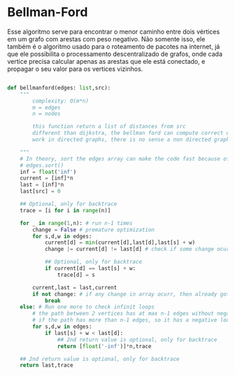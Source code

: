 # Bellman-Ford

Esse algoritmo serve para encontrar o menor caminho entre dois vértices em um grafo com arestas com peso negativo.
Não somente isso, ele também é o algoritmo usado para o roteamento de pacotes na internet, já que ele possibilita o processamento descentralizado de grafos, onde cada vertice precisa calcular apenas as arestas que ele está conectado, e propagar o seu valor para os vertices vizinhos.

```python

def bellmanford(edges: list,src):
    """
        complexity: O(m*n)
        m = edges
        n = nodes

        this function return a list of distances from src
        different than dijkstra, the bellman ford can compute correct distances over negative edges
        work in directed graphs, there is no sense a non directed graph with negative edges (think about)

    """
    # In theory, sort the edges array can make the code fast because of the sequential reading of the array, but in reality this is over engineering
    # edges.sort()
    inf = float('inf')
    current = [inf]*n
    last = [inf]*n
    last[src] = 0

    ## Optional, only for backtrace
    trace = [i for i in range(n)]

    for _ in range(1,n): # run n-1 times
        change = False # premature optimization
        for s,d,w in edges:
            current[d] = min(current[d],last[d],last[s] + w)
            change |= current[d] != last[d] # check if some change ocurr at all

            ## Optional, only for backtrace
            if current[d] == last[s] + w:
                trace[d] = s

        current,last = last,current
        if not change: # if any change in array ocurr, then already got the final result
            break
    else: # Run one more to check infinit loops
        # the path between 2 vertices has at max n-1 edges without negative loops, 
        # if the path has more than n-1 edges, so it has a negative loop in the graph 
        for s,d,w in edges:
            if last[s] + w < last[d]:
                ## 2nd return value is optional, only for backtrace
                return [float('-inf')]*n,trace

    ## 2nd return value is optional, only for backtrace
    return last,trace

```